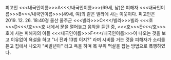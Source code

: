 피고인 <<<내국인이름>>>A<<</내국인이름>>>(69세, 남)은 피해자 <<<내국인이름>>>B<<</내국인이름>>>(49세, 여)의 같은 빌라에 사는 이웃이다.
피고인은 2019. 12. 26. 18:40경 울산 울주군 <<<빌라>>>C<<</빌라>>>빌라 <<<호>>>D<<</호>>>호 내에서 문을 열어놓고 음악을 듣던 중, <<<호>>>E<<</호>>>호에 사는 피해자의 아들 <<<내국인이름>>>F<<</내국인이름>>>이 나오는 것을 보고 이유없이 욕설을 하고 "너 전과 13범 이지?" 라며 시비를 거는 것을 피해자가 소리를 듣고 집에서 나오자 "씨발년아" 라고 욕을 하며 목 부위 멱살을 잡는 방법으로 폭행하였다.